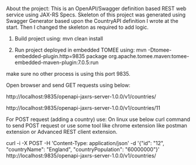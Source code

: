 About the project:
This is an OpenAPI/Swagger definition based REST web service using JAX-RS Specs. Skeleton of this project was generated using Swagger Generator based upon the CountryAPI definition I wrote at the start. Then I changed the skeleton as required to add logic.

1. Build project using:
mvn clean install

2. Run project deployed in embedded TOMEE using:
mvn -Dtomee-embedded-plugin.http=9835 package org.apache.tomee.maven:tomee-embedded-maven-plugin:7.0.5:run

make sure no other process is using this port 9835.

Open browser and send GET requests using below:

http://localhost:9835/openapi-jaxrs-server-1.0.0/v1/countries/

http://localhost:9835/openapi-jaxrs-server-1.0.0/v1/countries/11


For POST request (adding a country) use:
On linux use below curl command to send POST request or use some tool like chrome extension like postman extension or Advanced REST client extension.

curl -i -X POST -H 'Content-Type: application/json' -d '{"id": "12", "countryName": "England", "countryPopulation": "60000000"}' http://localhost:9835/openapi-jaxrs-server-1.0.0/v1/countries/
